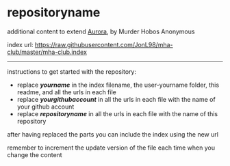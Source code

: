 # repositoryname
additional content to extend [Aurora](https://aurorabuilder.com/), by Murder Hobos Anonymous

index url: https://raw.githubusercontent.com/JonL98/mha-club/master/mha-club.index

---

instructions to get started with the repository:

- replace ***yourname*** in the index filename, the user-yourname folder, this readme, and all the urls in each file
- replace ***yourgithubaccount*** in all the urls in each file with the name of your github account
- replace ***repositoryname*** in all the urls in each file with the name of this repository

after having replaced the parts you can include the index using the new url

remember to increment the update version of the file each time when you change the content
